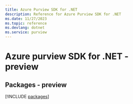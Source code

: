 ```yaml
---
title: Azure Purview SDK for .NET
description: Reference for Azure Purview SDK for .NET
ms.date: 11/27/2023
ms.topic: reference
ms.devlang: dotnet
ms.service: purview
---
```

# Azure purview SDK for .NET - preview
## Packages - preview
[!INCLUDE [packages](purview-index.md)]